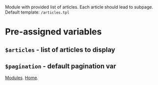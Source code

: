 
Module with provided list of articles. Each article should lead to subpage.
Default template: `/articles.tpl`

# Pre-assigned variables

## `$articles` - list of articles to display


## `$pagination` - default pagination var


[Modules](index.md).
[Home](../index.md).
